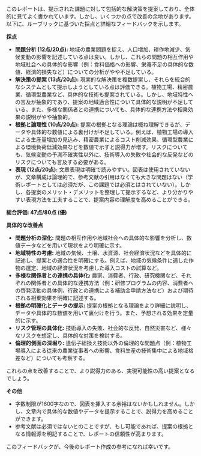 このレポートは、提示された課題に対して包括的な解決策を提案しており、全体的に見てよく書かれています。しかし、いくつかの点で改善の余地があります。以下に、ルーブリックに基づいた採点と詳細なフィードバックを示します。

**採点**

* **問題分析 (12点/20点):** 地域の農業問題を捉え、人口増加、耕作地減少、気候変動の影響を記述している点は良い。しかし、これらの問題の相互作用や地域社会への具体的な影響（例：食料価格への影響、栄養不足の具体的な数値、経済的損失など）についての分析がやや不足している。
* **解決策の提案 (13点/20点):** 現実的な解決策を複数提案し、それらを統合的なシステムとして提示しようとしている点は評価できる。植物工場、精密農業、循環型農業など、具体的な技術も提案されている。しかし、地域特性への言及が抽象的であり、提案の地域適合性について具体的な説明が不足している。また、多様な関係者との連携についても、具体的な連携方法や相乗効果の説明がやや抽象的。
* **根拠と論理性 (10点/20点):** 提案の根拠となる理論は概ね理解できるが、データや具体的な数値による裏付けが不足している。例えば、植物工場の導入による生産量増加の見込み、精密農業によるコスト削減効果、循環型農業による環境負荷低減効果などを数値で示すと説得力が増す。リスクについても、気候変動の予測不確実性以外に、技術導入の失敗や社会的な反発などのリスクについても言及する必要がある。
* **表現 (12点/20点):** 文章表現は明確で読みやすい。図表は使用されていないが、文章構成は論理的で、参考文献の引用はなくても大きな問題はない（学術レポートとしては必須だが、この課題では必須とはされていない）。しかし、各提案のメリット・デメリットを整理して提示するなど、より分かりやすい表現方法を工夫することで、提案内容の理解度を高めることができる。


**総合評価: 47点/80点 (優)**

**具体的な改善点**

* **問題分析の深化:** 問題の相互作用や地域社会への具体的な影響を分析し、数値データなどを用いて現状をより明確に示す。
* **地域特性の考慮:** 地域の気候、土壌、水資源、社会経済状況などを具体的に記述し、提案との適合性を明確にする。例えば、地域の気候条件に適した作物の選定、地域の経済状況を考慮した導入コストの試算など。
* **多様な関係者との連携の具体化:** 農家、消費者、行政、研究機関など、それぞれの関係者との具体的な連携方法（例：研修プログラムの内容、消費者への啓発活動の具体例、行政との連携による補助金申請方法など）および期待される相乗効果を明確に記述する。
* **根拠の明確化とデータの提示:** 提案の根拠となる理論をより詳細に説明し、データや具体的な数値を用いて裏付けを行う。また、予想される効果を定量的に示す。
* **リスク管理の具体化:** 技術導入の失敗、社会的な反発、自然災害など、様々なリスクを想定し、具体的な対策を検討する。
* **倫理的側面の深堀り:** 遺伝子組換え技術以外の倫理的な問題点（例：植物工場導入による従来の農業従事者への影響、食料生産の技術集中による地域格差など）についても考察する。


これらの点を改善することで、より説得力のある、実現可能性の高い提案となるでしょう。


**その他**

* 字数制限が1600字なので、図表を挿入する余裕はないかもしれません。しかし、文章内で具体的な数値やデータを提示することで、説得力を高めることができます。
* 参考文献は必須ではないとのことですが、もし可能であれば、提案の根拠となる情報源を明記することで、レポートの信頼性が高まります。


このフィードバックが、今後のレポート作成の参考になれば幸いです。
